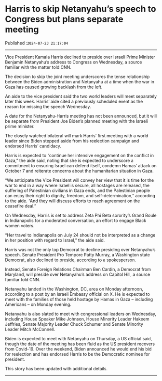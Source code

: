 # Harris to skip Netanyahu’s speech to Congress but plans separate meeting

Published :`2024-07-23 21:17:04`

---

Vice President Kamala Harris declined to preside over Israeli Prime Minister Benjamin Netanyahu’s address to Congress on Wednesday, a source familiar with the matter told CNN.

The decision to skip the joint meeting underscores the tense relationship between the Biden administration and Netanyahu at a time when the war in Gaza has caused growing backlash from the left.

An aide to the vice president said the two world leaders will meet separately later this week. Harris’ aide cited a previously scheduled event as the reason for missing the speech Wednesday.

A date for the Netanyahu-Harris meeting has not been announced, but it will be separate from President Joe Biden’s planned meeting with the Israeli prime minister.

The closely watched bilateral will mark Harris’ first meeting with a world leader since Biden stepped aside from his reelection campaign and endorsed Harris’ candidacy.

Harris is expected to “continue her intensive engagement on the conflict in Gaza,” the aide said, noting that she is expected to underscore a commitment to ensuring Israel can defend itself, condemn Hamas’ attack on October 7 and reiterate concerns about the humanitarian situation in Gaza.

“We anticipate the Vice President will convey her view that it is time for the war to end in a way where Israel is secure, all hostages are released, the suffering of Palestinian civilians in Gaza ends, and the Palestinian people can enjoy their right to dignity, freedom, and self-determination,” according to the aide. “And they will discuss efforts to reach agreement on the ceasefire deal.”

On Wednesday, Harris is set to address Zeta Phi Beta sorority’s Grand Boule in Indianapolis for a moderated conversation, an effort to engage Black women voters.

“Her travel to Indianapolis on July 24 should not be interpreted as a change in her position with regard to Israel,” the aide said.

Harris was not the only top Democrat to decline presiding over Netanyahu’s speech. Senate President Pro Tempore Patty Murray, a Washington state Democrat, also declined to preside, according to a spokesperson.

Instead, Senate Foreign Relations Chairman Ben Cardin, a Democrat from Maryland, will preside over Netanyahu’s address on Capitol Hill, a source familiar told CNN.

Netanyahu landed in the Washington, DC, area on Monday afternoon, according to a post by an Israeli Embassy official on X. He is expected to meet with the families of those held hostage by Hamas in Gaza – including Americans – on Monday evening.

Netanyahu is also slated to meet with congressional leaders on Wednesday, including House Speaker Mike Johnson, House Minority Leader Hakeem Jeffries, Senate Majority Leader Chuck Schumer and Senate Minority Leader Mitch McConnell.

Biden is expected to meet with Netanyahu on Thursday, a US official said, though the date of the meeting has been fluid as the US president recovers from Covid-19. Over the weekend, Biden announced he would end his bid for reelection and has endorsed Harris to be the Democratic nominee for president.

This story has been updated with additional details.

---

